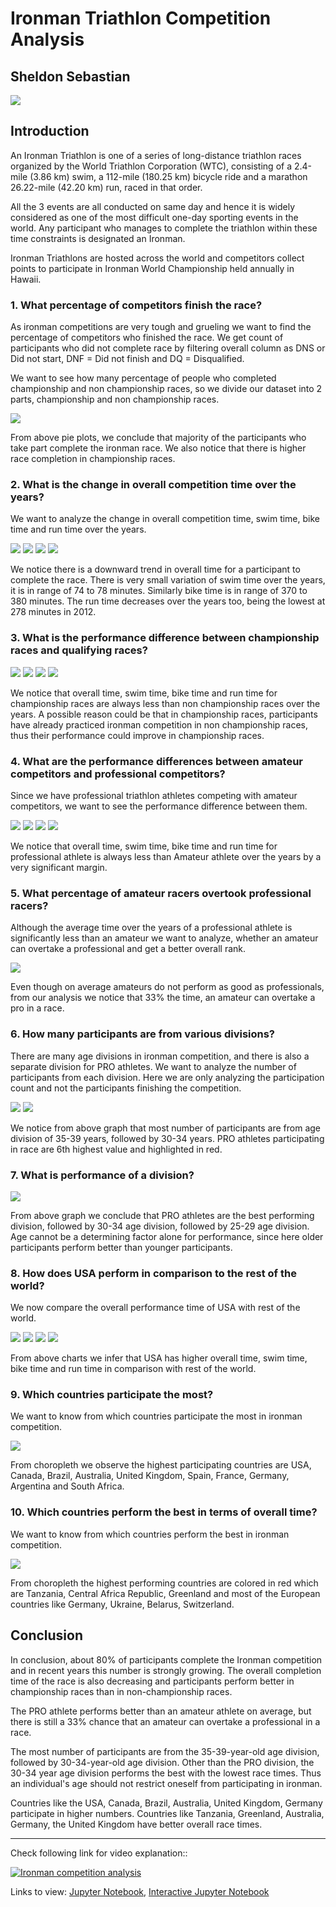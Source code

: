 # Ironman Triathlon Competition Analysis
## Sheldon Sebastian

<img src="images/banner.jpg">

## Introduction

An Ironman Triathlon is one of a series of long-distance triathlon races organized by the World Triathlon Corporation (WTC), consisting of a 2.4-mile (3.86 km) swim, a 112-mile (180.25 km) bicycle ride and a marathon 26.22-mile (42.20 km) run, raced in that order.

All the 3 events are all conducted on same day and hence it is widely considered as one of the most difficult one-day sporting events in the world. Any participant who manages to complete the triathlon within these time constraints is designated an Ironman.

Ironman Triathlons are hosted across the world and competitors collect points to participate in Ironman World Championship held annually in Hawaii.

### 1. What percentage of competitors finish the race?

As ironman competitions are very tough and grueling we want to find the percentage of competitors who finished the race. We get count of participants who did not complete race by filtering overall column as DNS or Did not start, DNF = Did not finish and DQ = Disqualified.

We want to see how many percentage of people who completed championship and non championship races, so we divide our dataset into 2 parts, championship and non championship races.

<img src="images/newplot0.png">

From above pie plots, we conclude that majority of the participants who take part complete the ironman race. We also notice that there is higher race completion in championship races.

### 2. What is the change in overall competition time over the years?

We want to analyze the change in overall competition time, swim time, bike time and run time over the years.

<img src="images/newplot5.png">

<img src="images/newplot6.png">

<img src="images/newplot7.png">

<img src="images/newplot8.png">

We notice there is a downward trend in overall time for a participant to complete the race. There is very small variation of swim time over the years, it is in range of 74 to 78 minutes. Similarly bike time is in range of 370 to 380 minutes. The run time decreases over the years too, being the lowest at 278 minutes in 2012.

### 3. What is the performance difference between championship races and qualifying races?

<img src="images/newplot9.png">

<img src="images/newplot10.png">

<img src="images/newplot11.png">

<img src="images/newplot12.png">

We notice that overall time, swim time, bike time and run time for championship races are always less than non championship races over the years. A possible reason could be that in championship races, participants have already practiced ironman competition in non championship races, thus their performance could improve in championship races.

### 4. What are the performance differences between amateur competitors and professional competitors?

Since we have professional triathlon athletes competing with amateur competitors, we want to see the performance difference between them.

<img src="images/newplot13.png">

<img src="images/newplot14.png">

<img src="images/newplot15.png">

<img src="images/newplot16.png">

We notice that overall time, swim time, bike time and run time for professional athlete is always less than Amateur athlete over the years by a very significant margin.

### 5. What percentage of amateur racers overtook professional racers?

Although the average time over the years of a professional athlete is significantly less than an amateur we want to analyze, whether an amateur can overtake a professional and get a better overall rank.

<img src="images/newplot17.png">

Even though on average amateurs do not perform as good as professionals, from our analysis we notice that 33% the time, an amateur can overtake a pro in a race.

### 6. How many participants are from various divisions?

There are many age divisions in ironman competition, and there is also a separate division for PRO athletes. We want to analyze the number of participants from each division. Here we are only analyzing the participation count and not the participants finishing the competition.

<img src="images/newplot18.png">

<img src="images/newplot19.png">

We notice from above graph that most number of participants are from age division of 35-39 years, followed by 30-34 years. PRO athletes participating in race are 6th highest value and highlighted in red.

### 7. What is performance of a division?

<img src="images/newplot20.png">

From above graph we conclude that PRO athletes are the best performing division, followed by 30-34 age division, followed by 25-29 age division. Age cannot be a determining factor alone for performance, since here older participants perform better than younger participants.

### 8. How does USA perform in comparison to the rest of the world?

We now compare the overall performance time of USA with rest of the world.

<img src="images/newplot25.png">

<img src="images/newplot26.png">

<img src="images/newplot27.png">

<img src="images/newplot28.png">

From above charts we infer that USA has higher overall time, swim time, bike time and run time in comparison with rest of the world.

### 9. Which countries participate the most?

We want to know from which countries participate the most in ironman competition.

<img src="images/newplot29.png">

From choropleth we observe the highest participating countries are USA, Canada, Brazil, Australia, United Kingdom, Spain, France, Germany, Argentina and South Africa.

### 10. Which countries perform the best in terms of overall time?

We want to know from which countries perform the best in ironman competition.

<img src="images/newplot30.png">

From choropleth the highest performing countries are colored in red which are Tanzania, Central Africa Republic, Greenland and most of the European countries like Germany, Ukraine, Belarus, Switzerland.

## Conclusion
In conclusion, about 80% of participants complete the Ironman competition and in recent years this number is strongly growing. The overall completion time of the race is also decreasing and participants perform better in championship races than in non-championship races.

The PRO athlete performs better than an amateur athlete on average, but there is still a 33% chance that an amateur can overtake a professional in a race.

The most number of participants are from the 35-39-year-old age division, followed by 30-34-year-old age division. Other than the PRO division, the 30-34 year age division performs the best with the lowest race times. Thus an individual's age should not restrict oneself from participating in ironman.

Countries like the USA, Canada, Brazil, Australia, United Kingdom, Germany participate in higher numbers. Countries like Tanzania, Greenland, Australia, Germany, the United Kingdom have better overall race times.

------------------------------------------------------------

Check following link for video explanation::

[![Ironman competition analysis](http://img.youtube.com/vi/Wvyi_BV6t3o/0.jpg)](http://www.youtube.com/watch?v=Wvyi_BV6t3o "Ironman competition analysis")

Links to view: [Jupyter Notebook](https://github.com/sheldonsebastian/ironman-competition-analysis/blob/master/Ironman%20Competition%20Analysis.ipynb), [Interactive Jupyter Notebook](https://nbviewer.jupyter.org/github/sheldonsebastian/ironman-competition-analysis/blob/71bc8cf96033fc9fe8de80cdf1cd157312419bc9/Ironman%20Competition%20Analysis.ipynb)
